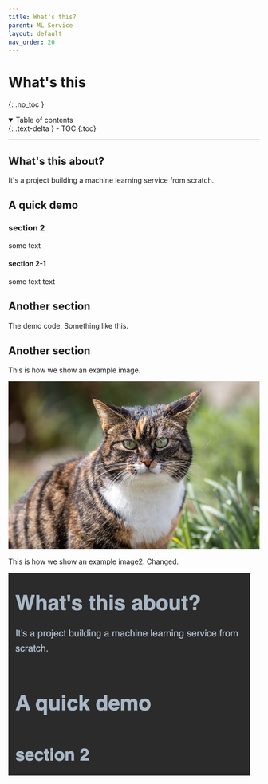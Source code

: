 ```yaml
---
title: What's this?
parent: ML Service
layout: default
nav_order: 20
---
```

# What's this
{: .no_toc }

<details open markdown="block">
  <summary>
    Table of contents
  </summary>
  {: .text-delta }
- TOC
{:toc}
</details>

---

## What's this about?
It's a project building a machine learning service from scratch.

## A quick demo

### section  2

some text

#### section 2-1
some text text

## Another section

The demo code. Something like this.

## Another section
This is how we show an example image.


![example image](/docs/ml_service/images/example_img.jpg)


This is how we show an example image2. Changed.

![example image2](/docs/ml_service/images/example_img2.png)
